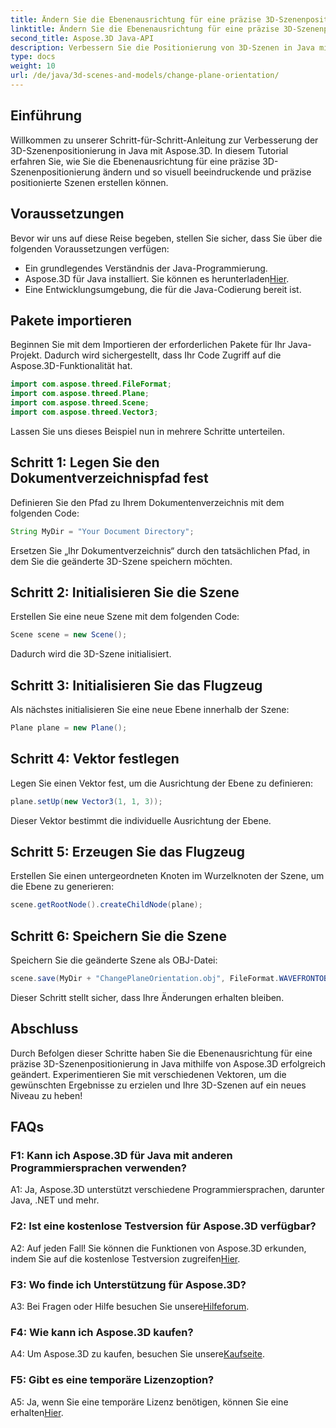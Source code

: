 ```yaml
---
title: Ändern Sie die Ebenenausrichtung für eine präzise 3D-Szenenpositionierung in Java
linktitle: Ändern Sie die Ebenenausrichtung für eine präzise 3D-Szenenpositionierung in Java
second_title: Aspose.3D Java-API
description: Verbessern Sie die Positionierung von 3D-Szenen in Java mit Aspose.3D. Ändern Sie die Ebenenausrichtung für Präzision. Laden Sie es jetzt herunter und genießen Sie ein fesselndes visuelles Erlebnis.
type: docs
weight: 10
url: /de/java/3d-scenes-and-models/change-plane-orientation/
---
```

## Einführung

Willkommen zu unserer Schritt-für-Schritt-Anleitung zur Verbesserung der 3D-Szenenpositionierung in Java mit Aspose.3D. In diesem Tutorial erfahren Sie, wie Sie die Ebenenausrichtung für eine präzise 3D-Szenenpositionierung ändern und so visuell beeindruckende und präzise positionierte Szenen erstellen können.

## Voraussetzungen

Bevor wir uns auf diese Reise begeben, stellen Sie sicher, dass Sie über die folgenden Voraussetzungen verfügen:

- Ein grundlegendes Verständnis der Java-Programmierung.
-  Aspose.3D für Java installiert. Sie können es herunterladen[Hier](https://releases.aspose.com/3d/java/).
- Eine Entwicklungsumgebung, die für die Java-Codierung bereit ist.

## Pakete importieren

Beginnen Sie mit dem Importieren der erforderlichen Pakete für Ihr Java-Projekt. Dadurch wird sichergestellt, dass Ihr Code Zugriff auf die Aspose.3D-Funktionalität hat. 

```java
import com.aspose.threed.FileFormat;
import com.aspose.threed.Plane;
import com.aspose.threed.Scene;
import com.aspose.threed.Vector3;
```

Lassen Sie uns dieses Beispiel nun in mehrere Schritte unterteilen.

## Schritt 1: Legen Sie den Dokumentverzeichnispfad fest

Definieren Sie den Pfad zu Ihrem Dokumentenverzeichnis mit dem folgenden Code:

```java
String MyDir = "Your Document Directory";
```

Ersetzen Sie „Ihr Dokumentverzeichnis“ durch den tatsächlichen Pfad, in dem Sie die geänderte 3D-Szene speichern möchten.

## Schritt 2: Initialisieren Sie die Szene

Erstellen Sie eine neue Szene mit dem folgenden Code:

```java
Scene scene = new Scene();
```

Dadurch wird die 3D-Szene initialisiert.

## Schritt 3: Initialisieren Sie das Flugzeug

Als nächstes initialisieren Sie eine neue Ebene innerhalb der Szene:

```java
Plane plane = new Plane();
```

## Schritt 4: Vektor festlegen

Legen Sie einen Vektor fest, um die Ausrichtung der Ebene zu definieren:

```java
plane.setUp(new Vector3(1, 1, 3));
```

Dieser Vektor bestimmt die individuelle Ausrichtung der Ebene.

## Schritt 5: Erzeugen Sie das Flugzeug

Erstellen Sie einen untergeordneten Knoten im Wurzelknoten der Szene, um die Ebene zu generieren:

```java
scene.getRootNode().createChildNode(plane);
```

## Schritt 6: Speichern Sie die Szene

Speichern Sie die geänderte Szene als OBJ-Datei:

```java
scene.save(MyDir + "ChangePlaneOrientation.obj", FileFormat.WAVEFRONTOBJ);
```

Dieser Schritt stellt sicher, dass Ihre Änderungen erhalten bleiben.

## Abschluss

Durch Befolgen dieser Schritte haben Sie die Ebenenausrichtung für eine präzise 3D-Szenenpositionierung in Java mithilfe von Aspose.3D erfolgreich geändert. Experimentieren Sie mit verschiedenen Vektoren, um die gewünschten Ergebnisse zu erzielen und Ihre 3D-Szenen auf ein neues Niveau zu heben!


## FAQs

### F1: Kann ich Aspose.3D für Java mit anderen Programmiersprachen verwenden?

A1: Ja, Aspose.3D unterstützt verschiedene Programmiersprachen, darunter Java, .NET und mehr.

### F2: Ist eine kostenlose Testversion für Aspose.3D verfügbar?

A2: Auf jeden Fall! Sie können die Funktionen von Aspose.3D erkunden, indem Sie auf die kostenlose Testversion zugreifen[Hier](https://releases.aspose.com/).

### F3: Wo finde ich Unterstützung für Aspose.3D?

 A3: Bei Fragen oder Hilfe besuchen Sie unsere[Hilfeforum](https://forum.aspose.com/c/3d/18).

### F4: Wie kann ich Aspose.3D kaufen?

 A4: Um Aspose.3D zu kaufen, besuchen Sie unsere[Kaufseite](https://purchase.aspose.com/buy).

### F5: Gibt es eine temporäre Lizenzoption?

 A5: Ja, wenn Sie eine temporäre Lizenz benötigen, können Sie eine erhalten[Hier](https://purchase.aspose.com/temporary-license/).
